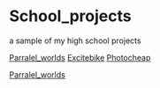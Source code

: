 # School_projects
a sample of my high school projects

[Parralel_worlds](https://github.com/Eclynos/School_projects/blob/Parralel_worlds/README.md)
[Excitebike](https://github.com/Eclynos/School_projects/blob/Excitebike/README.md)
[Photocheap](https://github.com/Eclynos/School_projects/blob/Photocheap/README.md)

<span  style="color:green">
  <a href="https://github.com/Eclynos/School_projects/blob/Parralel_worlds/README.md">Parralel_worlds<a>
    </span>
